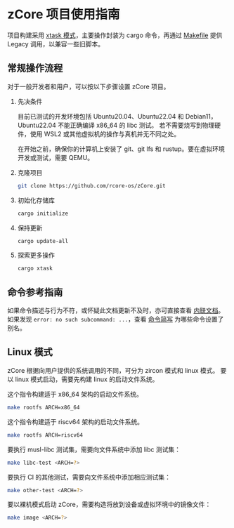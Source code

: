 ﻿# zCore 项目使用指南

项目构建采用 [xtask 模式](https://github.com/matklad/cargo-xtask)，主要操作封装为 cargo 命令，再通过 [Makefile](../Makefile) 提供 Legacy 调用，以兼容一些旧脚本。

## 常规操作流程

对于一般开发者和用户，可以按以下步骤设置 zCore 项目。

1. 先决条件

   目前已测试的开发环境包括 Ubuntu20.04、Ubuntu22.04 和 Debian11，
   Ubuntu22.04 不能正确编译 x86_64 的 libc 测试。
   若不需要烧写到物理硬件，使用 WSL2 或其他虚拟机的操作与真机并无不同之处。

   在开始之前，确保你的计算机上安装了 git、git lfs 和 rustup。要在虚拟环境开发或测试，需要 QEMU。

2. 克隆项目

   ```bash
   git clone https://github.com/rcore-os/zCore.git
   ```

3. 初始化存储库

   ```bash
   cargo initialize
   ```

4. 保持更新

   ```bash
   cargo update-all
   ```

5. 探索更多操作

   ```bash
   cargo xtask
   ```

## 命令参考指南

如果命令描述与行为不符，或怀疑此文档更新不及时，亦可直接查看 [内联文档](../xtask/src/main.rs#L48)。
如果发现 `error: no such subcommand: ...`，查看 [命令简写](../.cargo/config.toml) 为哪些命令设置了别名。

## Linux 模式

zCore 根据向用户提供的系统调用的不同，可分为 zircon 模式和 linux 模式。
要以 linux 模式启动，需要先构建 linux 的启动文件系统。

这个指令构建适于 x86_64 架构的启动文件系统。

```bash
make rootfs ARCH=x86_64
```

这个指令构建适于 riscv64 架构的启动文件系统。

```bash
make rootfs ARCH=riscv64
```

要执行 musl-libc 测试集，需要向文件系统中添加 libc 测试集：

```bash
make libc-test <ARCH=?>
```

要执行 CI 的其他测试，需要向文件系统中添加相应测试集：

```bash
make other-test <ARCH=?>
```

要以裸机模式启动 zCore，需要构造将放到设备或虚拟环境中的镜像文件：

```bash
make image <ARCH=?>
```
